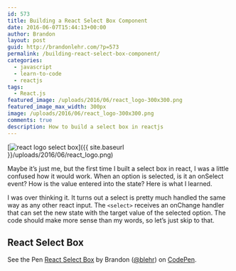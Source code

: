 ```yaml
---
id: 573
title: Building a React Select Box Component
date: 2016-06-07T15:44:13+00:00
author: Brandon
layout: post
guid: http://brandonlehr.com/?p=573
permalink: /building-react-select-box-component/
categories:
  - javascript
  - learn-to-code
  - reactjs
tags:
  - React.js
featured_image: /uploads/2016/06/react_logo-300x300.png
featured_image_max_width: 300px
image: /uploads/2016/06/react_logo-300x300.png
comments: true
description: How to build a select box in reactjs
---
```

[<img class="img-md" src="{{ site.baseurl }}/uploads/2016/06/react_logo-300x300.png?fit=300%2C300" alt="react logo select box" srcset="{{ site.baseurl }}/uploads/2016/06/react_logo.png?resize=300%2C299 300w, {{ site.baseurl }}/uploads/2016/06/react_logo.png?resize=150%2C150 150w, {{ site.baseurl }}/uploads/2016/06/react_logo.png?w=598 598w" sizes="(max-width: 300px) 100vw, 300px" data-recalc-dims="1" />]({{ site.baseurl }}/uploads/2016/06/react_logo.png)

Maybe it&#8217;s just me, but the first time I built a select box in react, I was a little confused how it would work. When an option is selected, is it an onSelect event? How is the value entered into the state? Here is what I learned.

I was over thinking it. It turns out a select is pretty much handled the same way as any other react input. The `<select>` receives an onChange handler that can set the new state with the target value of the selected option. The code should make more sense than my words, so let&#8217;s just skip to that.

## React Select Box

<p data-height="265" data-theme-id="0" data-slug-hash="pbjNGR" data-default-tab="result" data-user="blehr" data-embed-version="2" class="codepen">See the Pen <a href="http://codepen.io/blehr/pen/pbjNGR/">React Select Box</a> by Brandon (<a href="http://codepen.io/blehr">@blehr</a>) on <a href="http://codepen.io">CodePen</a>.</p>
<script async src="//assets.codepen.io/assets/embed/ei.js"></script>

&nbsp;
